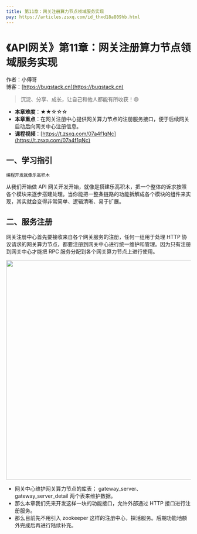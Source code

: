 ```yaml
---
title: 第11章：网关注册算力节点领域服务实现
pay: https://articles.zsxq.com/id_thxd18a809hb.html
---
```


# 《API网关》第11章：网关注册算力节点领域服务实现

作者：小傅哥
<br/>博客：[https://bugstack.cn](https://bugstack.cn)

>沉淀、分享、成长，让自己和他人都能有所收获！😄

- **本章难度**：★★☆☆☆
- **本章重点**：在网关注册中心提供网关算力节点的注册服务接口，便于后续网关启动后向网关中心注册信息。
- **课程视频**：[https://t.zsxq.com/07a4f1qNc](https://t.zsxq.com/07a4f1qNc)

## 一、学习指引

`编程开发就像乐高积木`

从我们开始做 API 网关开发开始，就像是搭建乐高积木，把一个整体的诉求按照各个模块来逐步搭建处理。当你能把一整条链路的功能拆解成各个模块的组件来实现，其实就会变得非常简单、逻辑清晰、易于扩展。

## 二、服务注册

网关注册中心首先要接收来自各个网关服务的注册，任何一组用于处理 HTTP 协议请求的网关算力节点，都要注册到网关中心进行统一维护和管理。因为只有注册到网关中心才能把 RPC 服务分配到各个网关算力节点上进行使用。

<div align="center">
    <img src="https://bugstack.cn/images/article/assembly/api-gateway/api-gateway-11-01.png?raw=true" width="600px">
</div>

- 网关中心维护网关算力节点的库表； gateway_server、gateway_server_detail 两个表来维护数据。
- 那么本章我们先来开发这样一块的功能接口，允许外部通过 HTTP 接口进行注册服务。
- 那么目前先不用引入 zookeeper 这样的注册中心，探活服务。后期功能地额外完成后再进行陆续补充。